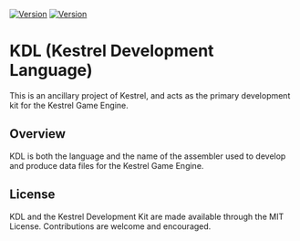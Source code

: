 [![Version](https://img.shields.io/badge/version-v0.3-orange.svg)](#) [![Version](https://img.shields.io/badge/licennse-MIT-blue.svg)](#)

# KDL (Kestrel Development Language)
This is an ancillary project of Kestrel, and acts as the primary development kit
for the Kestrel Game Engine.

## Overview
KDL is both the language and the name of the assembler used to develop and 
produce data files for the Kestrel Game Engine.

## License
KDL and the Kestrel Development Kit are made available through the MIT License.
Contributions are welcome and encouraged.